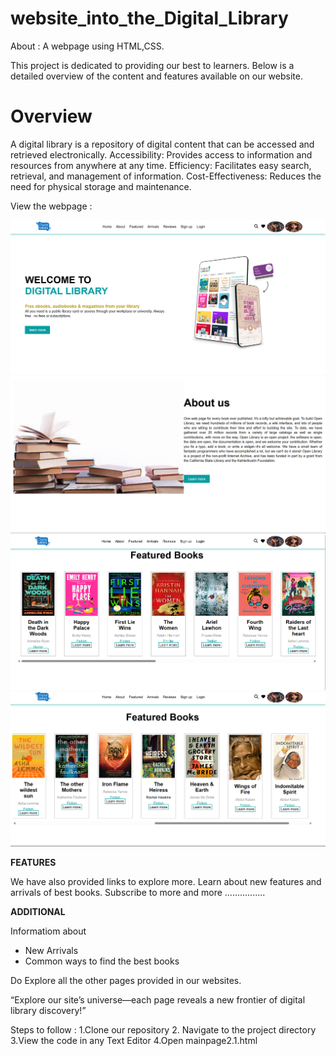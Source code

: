 # website_into_the_Digital_Library
About : A webpage using HTML,CSS.

This project is dedicated to providing our best to learners. 
 Below is a detailed overview of the content and features available on our website.

# Overview
A digital library is a repository of digital content that can be accessed and retrieved electronically.
Accessibility: Provides access to information and resources from anywhere at any time.
Efficiency: Facilitates easy search, retrieval, and management of information.
Cost-Effectiveness: Reduces the need for physical storage and maintenance.


View the webpage :

![lib.php](front.png)
![lib.php](front1.png)
![lib.php](front2.png)
![lib.php](front3.png)



**FEATURES**


We have also provided links to explore more.
Learn about new features and arrivals of best books.
Subscribe to more  and more ................



**ADDITIONAL**

 Informatiom about
  + New Arrivals
  + Common ways to find the best books

Do Explore all the other pages provided in our websites.

“Explore our site’s universe—each page reveals a new frontier of digital library discovery!”

Steps to follow :
1.Clone our repository
2. Navigate to the project directory
3.View the code in any Text Editor
4.Open mainpage2.1.html
